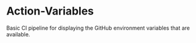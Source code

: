# Action-Variables
Basic CI pipeline for displaying the GitHub environment variables that are available.
